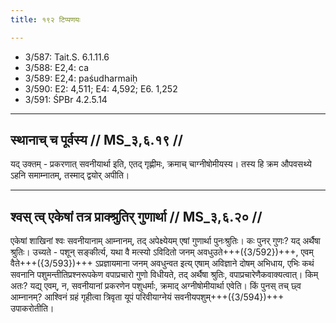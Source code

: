 ```yaml
---
title: १९२ टिप्पणयः

---
```

- 3/587: Tait.S. 6.1.11.6
- 3/588: E2,4: ca
- 3/589: E2,4: paśudharmaiḥ
- 3/590: E2: 4,511; E4: 4,592; E6. 1,252
- 3/591: ŚPBr 4.2.5.14

____________________________________________


## स्थानाच् च पूर्वस्य // MS_३,६.१९ //

यद् उक्तम् - प्रकरणात् सवनीयार्था इति, एतद् गृह्णीमः, क्रमाच् चाग्नीषोमीयस्य। तस्य हि क्रम औपवसथ्ये ऽहनि समाम्नातम्, तस्माद् द्वयोर् अपीति।


____________________________________________


## श्वस् त्व् एकेषां तत्र प्राक्श्रुतिर् गुणार्था // MS_३,६.२० //

एकेषां शाखिनां श्वः सवनीयानाम् आम्नानम्, तद् अपेक्ष्येयम् एषां गुणार्था पुनःश्रुतिः। कः पुनर् गुणः? यद् अर्थैषा श्रुतिः। उच्यते - पशून् सङ्कीर्त्य, यथा वै मत्स्यो ऽविदितो जनम् अवधुउते+++({3/592})+++, एवम् वैते+++({3/593})+++ ऽप्रज्ञायमाना जनम् अवधुन्वत इत्य् एषाम् अविज्ञाने दोषम् अभिधाय, एभिः कथं सवनानि पशुमन्तीतिप्रश्नरूपकेण वपाप्रचारो गुणो विधीयते, तद् अर्थैषा श्रुतिः, वपाप्रचारेणैकवाक्यत्वात्। किम् अतः? यद्य् एवम्, न, सवनीयानां प्रकरणेन पशुधर्माः, क्रमाद् अग्नीषोमीयार्था एवेति। किं पुनस् तच् छ्व आम्नानम्? आश्विनं ग्रहं गृहीत्वा त्रिवृता यूपं परिवीयाग्नेयं सवनीयपशुम्+++({3/594})+++ उपाकरोतीति।